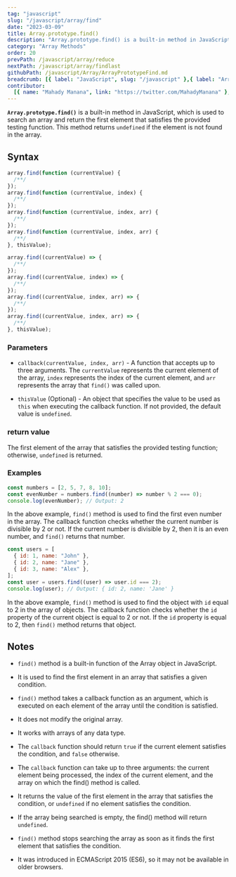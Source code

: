 ```yaml
---
tag: "javascript"
slug: "/javascript/array/find"
date: "2023-03-09"
title: Array.prototype.find()
description: "Array.prototype.find() is a built-in method in JavaScript, which is used to search an array and return the first element that satisfies the provided testing function."
category: "Array Methods"
order: 20
prevPath: /javascript/array/reduce
nextPath: /javascript/array/findlast
githubPath: /javascript/Array/ArrayPrototypeFind.md
breadcrumb: [{ label: "JavaScript", slug: "/javascript" },{ label: "Array Methods", slug: "/javascript/array" }]
contributor:
  [{ name: "Mahady Manana", link: "https://twitter.com/MahadyManana" }, { name: "Haja", link: "https://twitter.com/Haja261M" }]
---
```


**`Array.prototype.find()`** is a built-in method in JavaScript, which is used to search an array and return the first element that satisfies the provided testing function. This method returns `undefined` if the element is not found in the array.

## Syntax

```javascript
array.find(function (currentValue) {
  /**/
});
array.find(function (currentValue, index) {
  /**/
});
array.find(function (currentValue, index, arr) {
  /**/
});
array.find(function (currentValue, index, arr) {
  /**/
}, thisValue);

array.find((currentValue) => {
  /**/
});
array.find((currentValue, index) => {
  /**/
});
array.find((currentValue, index, arr) => {
  /**/
});
array.find((currentValue, index, arr) => {
  /**/
}, thisValue);
```

### Parameters

- `callback(currentValue, index, arr)` - A function that accepts up to three arguments. The `currentValue` represents the current element of the array, `index` represents the index of the current element, and `arr` represents the array that `find()` was called upon.

- `thisValue` (Optional) - An object that specifies the value to be used as `this` when executing the callback function. If not provided, the default value is `undefined`.

### return value

The first element of the array that satisfies the provided testing function; otherwise, `undefined` is returned.

### Examples

```javascript
const numbers = [2, 5, 7, 8, 10];
const evenNumber = numbers.find((number) => number % 2 === 0);
console.log(evenNumber); // Output: 2
```

In the above example, `find()` method is used to find the first even number in the array. The callback function checks whether the current number is divisible by 2 or not. If the current number is divisible by 2, then it is an even number, and `find()` returns that number.

```js
const users = [
  { id: 1, name: "John" },
  { id: 2, name: "Jane" },
  { id: 3, name: "Alex" },
];
const user = users.find((user) => user.id === 2);
console.log(user); // Output: { id: 2, name: 'Jane' }
```

In the above example, `find()` method is used to find the object with `id` equal to 2 in the array of objects. The callback function checks whether the `id` property of the current object is equal to 2 or not. If the `id` property is equal to 2, then `find()` method returns that object.

## Notes

- `find()` method is a built-in function of the Array object in JavaScript.

- It is used to find the first element in an array that satisfies a given condition.

- `find()` method takes a callback function as an argument, which is executed on each element of the array until the condition is satisfied.

- It does not modify the original array.

- It works with arrays of any data type.

- The `callback` function should return `true` if the current element satisfies the condition, and `false` otherwise.

- The `callback` function can take up to three arguments: the current element being processed, the index of the current element, and the array on which the find() method is called.

- It returns the value of the first element in the array that satisfies the condition, or `undefined` if no element satisfies the condition.

- If the array being searched is empty, the find() method will return `undefined`.

- `find()` method stops searching the array as soon as it finds the first element that satisfies the condition.

- It was introduced in ECMAScript 2015 (ES6), so it may not be available in older browsers.
